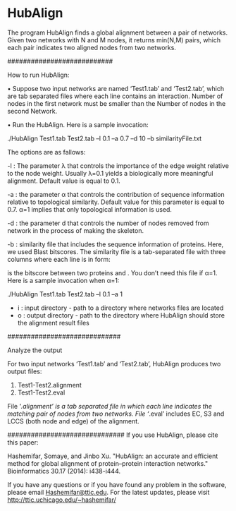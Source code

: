 # HubAlign
The program HubAlign finds a global alignment between a pair of networks. Given two networks with N and M nodes, it returns min(N,M) pairs, which each pair indicates two aligned nodes from two networks. 

###########################

How to run HubAlign:

•	Suppose two input networks are named ‘Test1.tab’ and ‘Test2.tab’, which are tab separated files where each line contains an interaction. Number of nodes in the first network must be smaller than the Number of nodes in the second Network.

•	Run the HubAlign. Here is a sample invocation:

./HubAlign Test1.tab Test2.tab –l 0.1 –a 0.7 –d 10 –b similarityFile.txt

The options are as fallows:
 
-l : The parameter  λ that controls the importance of the edge weight relative to the node weight. Usually λ=0.1 yields a biologically more meaningful alignment. Default value is equal to 0.1.

-a :  the parameter α   that controls the contribution of sequence information relative to topological similarity. Default value for this parameter is equal to 0.7.  α=1 implies that only topological information is used.

-d : the parameter d that controls the number of nodes removed from network in the process of making the skeleton.

-b : similarity file that  includes the sequence information of proteins.  Here, we used Blast bitscores. The similarity file is a tab-separated file with three columns where each line is in form: 
<id1>		<id2> 		<bitscore>

<bitscore> is the bitscore between two proteins <id1> and <id2> . You don’t need this file if α=1. Here is a sample invocation when α=1:

./HubAlign Test1.tab Test2.tab –l 0.1 –a 1 

- i : input directory - path to a directory where networks files are located
- o : output directory - path to the directory where HubAlign should store the alignment result files

#############################

Analyze the output

For two input networks ‘Test1.tab’ and ‘Test2.tab’, HubAlign produces two output files:

1.	Test1-Test2.alignment
2.	Test1-Test2.eval

File ‘*.alignment’  is a tab separated file in which each line  indicates the matching pair of nodes from two networks. File ‘*.eval’ includes EC, S3 and LCCS (both node and edge) of the alignment.  

##############################
If you use HubAlign, please cite this paper:

Hashemifar, Somaye, and Jinbo Xu. "HubAlign: an accurate and efficient method for global alignment of protein–protein interaction networks." Bioinformatics 30.17 (2014): i438-i444.

If you have any questions or if you have found any problem in the software, please email Hashemifar@ttic.edu. For the latest updates, please visit http://ttic.uchicago.edu/~hashemifar/



